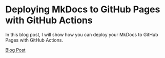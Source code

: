 # Deploying MkDocs to GitHub Pages with GitHub Actions

In this blog post, I will show how you can deploy your MkDocs to GitHub Pages with GitHub Actions.

[Blog Post](https://google.com)